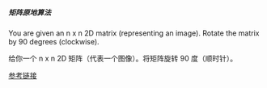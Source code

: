 ##### 矩阵原地算法

You are given an n x n 2D matrix (representing an image). Rotate the matrix by 90 degrees (clockwise).

给你一个 n x n 2D 矩阵（代表一个图像）。将矩阵旋转 90 度（顺时针）。

[参考链接](https://github.com/trekhleb/javascript-algorithms/tree/master/src/algorithms/uncategorized/square-matrix-rotation)